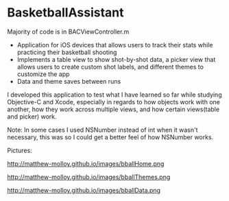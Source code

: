 BasketballAssistant
===================
Majority of code is in BACViewController.m
- Application for iOS devices that allows users to track their stats while practicing their basketball shooting
- Implements a table view to show shot-by-shot data, a picker view that allows users to create custom shot labels, and different themes to customize the app
- Data and theme saves between runs

I developed this application to test what I have learned so far while studying Objective-C and Xcode, especially in regards to how objects work with one another, how they work across multiple views, and how certain views(table and picker) work.

Note: In some cases I used NSNumber instead of int when it wasn't necessary, this was so I could get a better feel of how NSNumber works.

Pictures:

http://matthew-molloy.github.io/images/bballHome.png

http://matthew-molloy.github.io/images/bballThemes.png

http://matthew-molloy.github.io/images/bballData.png
